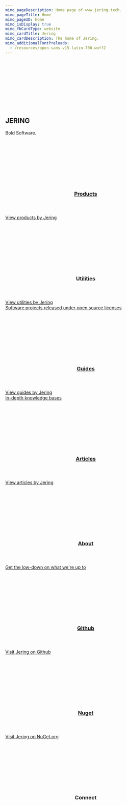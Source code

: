 ```yaml
---
mimo_pageDescription: Home page of www.jering.tech.
mimo_pageTitle: Home
mimo_pageID: home
mimo_isDisplay: true
mimo_fbCardType: website
mimo_cardTitle: Jering
mimo_cardDescription: The home of Jering.
mimo_additionalFontPreloads:
  - /resources/open-sans-v15-latin-700.woff2
---
```


<div class="banner-medium">
    <div>
        <div>
            <svg>
                <use xlink:href="#logo" />
            </svg>
        </div>
    </div>
    <h2>JERING</h2>
    <span>Bold Software.</span>
</div>
<div class="content">
    <div class="card-set card-small">
        <section class="card">
            <div class="card-background">
                <svg>
                    <use xlink:href="#custom-cube" />
                </svg>
            </div>
            <a href="/products" class="card-body">
                <header>
                    <h3>Products</h3>
                </header>
                <span class="card-content">View products by Jering</span>
                <footer></footer>
            </a>
        </section>
        <section class="card">
            <div class="card-background">
                <svg>
                    <use xlink:href="#material-design-build" />
                </svg>
            </div>
            <a href="/utilities" class="card-body">
                <header>
                    <h3>Utilities</h3>
                </header>
                <span class="card-content">View utilities by Jering</span>
                <footer>Software projects released under open source licenses</footer>
            </a>
        </section>
        <section class="card">
            <div class="card-background">
                <svg>
                    <use xlink:href="#material-design-library-books" />
                </svg>
            </div>
            <a href="/guides" class="card-body">
                <header>
                    <h3>Guides</h3>
                </header>
                <span class="card-content">View guides by Jering</span>
                <footer>In-depth knowledge bases</footer>
            </a>
        </section>
        <section class="card">
            <div class="card-background">
                <svg>
                    <use xlink:href="#material-design-description" />
                </svg>
            </div>
            <a href="/articles" class="card-body">
                <header>
                    <h3>Articles</h3>
                </header>
                <span class="card-content">View articles by Jering</span>
                <footer></footer>
            </a>
        </section>
        <section class="card">
            <div class="card-background">
                <svg>
                    <use xlink:href="#material-design-info" />
                </svg>
            </div>
            <a href="/about" class="card-body">
                <header>
                    <h3>About</h3>
                </header>
                <span class="card-content">Get the low-down on what we're up to</span>
                <footer></footer>
            </a>
        </section>
        <section class="card">
            <div class="card-background">
                <svg>
                    <use xlink:href="#ion-icons-logo-github" />
                </svg>
            </div>
            <a href="https://github.com/JeringTech" class="card-body">
                <header>
                    <h3>Github</h3>
                </header>
                <span class="card-content">Visit Jering on Github</span>
                <footer></footer>
            </a>
        </section>
        <section class="card">
            <div class="card-background">
                <svg>
                    <use xlink:href="#custom-logo-nuget" />
                </svg>
            </div>
            <a href="https://www.nuget.org/profiles/Jering" class="card-body">
                <header>
                    <h3>Nuget</h3>
                </header>
                <span class="card-content">Visit Jering on NuGet.org</span>
                <footer></footer>
            </a>
        </section>
        <section class="card">
            <div class="card-background">
                <svg>
                    <use xlink:href="#material-design-share" />
                </svg>
            </div>
            <div class="card-body">
                <header>
                    <h3>Connect</h3>
                </header>
                <div class="card-content card-content-icon-grid">
                    <a class="twitter-link" href="https://twitter.com/JeringTech">
                        <svg>
                            <use xlink:href="#ion-icons-logo-twitter" />
                        </svg>
                    </a>
                    <a class="github-link" href="https://www.linkedin.com/company/jering/about/">
                        <svg>
                            <use xlink:href="#ion-icons-logo-linkedin" />
                        </svg>
                    </a>
                </div>
                <footer></footer>
            </div>
        </section>
    </div>
</div>